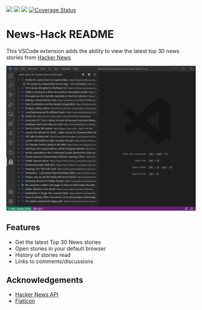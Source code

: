 [![](https://vsmarketplacebadge.apphb.com/version/chrisbibby.news-hack.svg)](https://marketplace.visualstudio.com/items?itemName=chrisbibby.news-hack)
[![](https://vsmarketplacebadge.apphb.com/installs/chrisbibby.news-hack.svg)](https://marketplace.visualstudio.com/items?itemName=chrisbibby.news-hack)
[![](https://vsmarketplacebadge.apphb.com/rating/chrisbibby.news-hack.svg)](https://marketplace.visualstudio.com/items?itemName=chrisbibby.news-hack&ssr=false#review-details)
[![Coverage Status](https://coveralls.io/repos/github/ChrisBibby/vscode_news-hack/badge.svg?branch=feature/coveralls)](https://coveralls.io/github/ChrisBibby/vscode_news-hack?branch=feature/coveralls)

# News-Hack README

This VSCode extension adds the ability to view the latest top 30 news stories from [Hacker News](https://news.ycombinator.com/) 

![Hack News VSCode Extension](https://raw.githubusercontent.com/chrisbibby/vscode_news-hack/develop/resources/news-hack_screenshot_01.png 'Hack News Top Stories')

## Features

- Get the latest Top 30 News stories
- Open stories in your default browser
- History of stories read
- Links to comments/discussions

## Acknowledgements

- [Hacker News API](https://github.com/HackerNews/API)
- [FlatIcon](https://www.flaticon.com/free-icon/hacker_838416)

